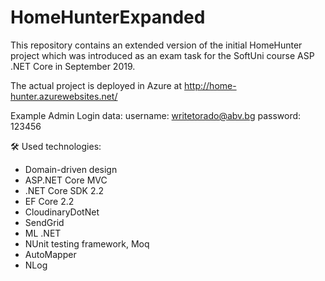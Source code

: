 # HomeHunterExpanded
This repository contains an extended version of the initial HomeHunter project which was introduced as an exam task for the SoftUni course ASP .NET Core in September 2019.

The actual project is deployed in Azure at
http://home-hunter.azurewebsites.net/

Example Admin Login data:
username: writetorado@abv.bg
password: 123456


🛠 Used technologies:
- Domain-driven design
- ASP.NET Core MVC
- .NET Core SDK 2.2
- EF Core 2.2
- CloudinaryDotNet
- SendGrid
- ML .NET
- NUnit testing framework, Moq
- AutoMapper
- NLog


